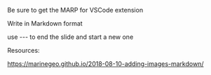 Be sure to get the MARP for VSCode extension

Write in Markdown format

use --- to end the slide and start a new one

Resources:

https://marinegeo.github.io/2018-08-10-adding-images-markdown/
